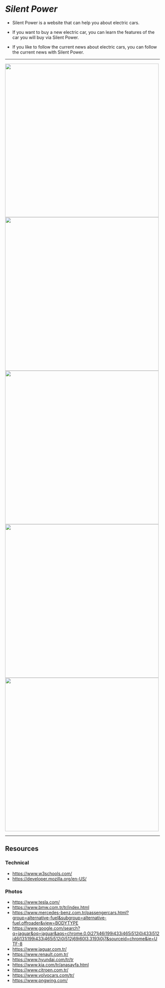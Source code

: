 # ***Silent Power***
* Silent Power is a website that can help you about electric cars.  
* If you want to buy a new electric car, you can learn the features of the car you will buy via Silent Power.

* If you like to follow the current news about electric cars, you can follow the current news with Silent Power.
---
<img src="https://i.hizliresim.com/hkyvgg0.png" width=500px>
<img src="https://i.hizliresim.com/9gw5ntv.png" width=500px>
<img src="https://i.hizliresim.com/dvjdbxl.png" width=500px>
<img src="https://i.hizliresim.com/tlykeal.png" width=500px>
<img src="https://i.hizliresim.com/q89a7up.png" width=500px>

---
## Resources

### Technical
* https://www.w3schools.com/
* https://developer.mozilla.org/en-US/

### Photos
* https://www.tesla.com/
* https://www.bmw.com.tr/tr/index.html
* https://www.mercedes-benz.com.tr/passengercars.html?group=alternative-fuel&subgroup=alternative-fuel.offroader&view=BODYTYPE
* https://www.google.com/search?q=jaguar&oq=jaguar&aqs=chrome.0.0i271j46i199i433i465i512j0i433i512j46i131i199i433i465i512j0i512j69i60l3.3193j0j7&sourceid=chrome&ie=UTF-8
* https://www.jaguar.com.tr/
* https://www.renault.com.tr/
* https://www.hyundai.com/tr/tr
* https://www.kia.com/tr/anasayfa.html
* https://www.citroen.com.tr/
* https://www.volvocars.com/tr/
* https://www.pngwing.com/
